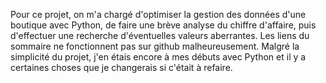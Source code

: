Pour ce projet, on m'a chargé d'optimiser la gestion des données d'une boutique avec Python, de faire une brève analyse du chiffre d'affaire, puis d'effectuer une recherche d'éventuelles valeurs aberrantes.
Les liens du sommaire ne fonctionnent pas sur github malheureusement. Malgré la simplicité du projet, j'en étais encore à mes débuts avec Python et il y a certaines choses que je changerais si c'était à refaire.
